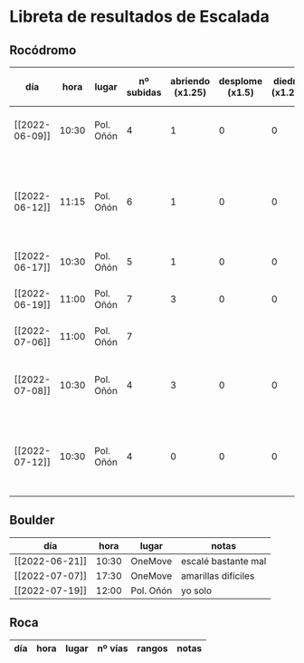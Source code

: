 # Libreta de resultados de Escalada

## Rocódromo
| día            | hora  | lugar     | nº subidas | abriendo (x1.25) | desplome (x1.5) | diedro (x1.25) | abriendo desplome (x2) | abriendo diedro (x1.5) | valor total | notas                                                                |
| -------------- | ----- | --------- | ---------- | ---------------- | --------------- | -------------- | ---------------------- | ---------------------- | ----------- | -------------------------------------------------------------------- |
| [[2022-06-09]] | 10:30 | Pol. Oñón | 4          | 1                | 0               | 0              | 0                      | 0                      | 4.25        | la primera vez que voy en 4 semanas                                  |
| [[2022-06-12]] | 11:15 | Pol. Oñón | 6          | 1                | 0               | 0              | 1                      | 0                      | 7.25        | trilogía completa, abrí el tercer desplome, estaba el hijo de Ángela |
| [[2022-06-17]] | 10:30 | Pol. Oñón | 5          | 1                | 0               | 0              | 3                      | 0                      | 8.25        | vino Guzmán                                                          |
| [[2022-06-19]] | 11:00 | Pol. Oñón | 7          | 3                | 0               | 0              | 2                      | 1                      | 10.25       | dió por culo el hijo de Ángela                                       |
| [[2022-07-06]] | 11:00 | Pol. Oñón | 7          |                  |                 |                |                        |                        |             |                                                                      |
| [[2022-07-08]] | 10:30 | Pol. Oñón | 4          | 3                | 0               | 0              | 1                      | 0                      | 5.75        | muchas agujetas del OneMove el día anterior                          |
| [[2022-07-12]] | 10:30 | Pol. Oñón | 4          | 0                | 0               | 0              | 3                      | 0                      | 7           | abrí rojas y verdes de 2º despl, y la vía rara de Marga              |
|                |       |           |            |                  |                 |                |                        |                        |             |                                                                      |

## Boulder
| día            | hora  | lugar     | notas               |
| -------------- | ----- | --------- | ------------------- |
| [[2022-06-21]] | 10:30 | OneMove   | escalé bastante mal |
| [[2022-07-07]] | 17:30 | OneMove   | amarillas difíciles |
| [[2022-07-19]] | 12:00 | Pol. Oñón | yo solo                    |


## Roca
| día | hora | lugar | nº vías | rangos | notas | 
| --- | ---- | ----- | ------- | ------ | ----- |

